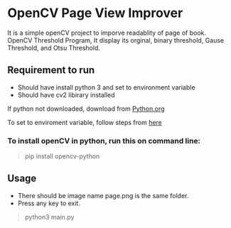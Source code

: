 # OpenCV Page View Improver

It is a simple openCV project to imporve readablity of page of book. OpenCV Threshold Program, It display its orginal, binary threshold, Gause Threshold, and Otsu Threshold.

## Requirement to run
  - Should have install python 3 and set to environment variable
  - Should have cv2 libirary installed

If python not downloaded, download from [Python.org](https://www.python.org/downloads/)

To set to enviroment variable, follow steps from [here](https://geek-university.com/python/add-python-to-the-windows-path/)

### To install openCV in python, run this on command line:
> pip install opencv-python

## Usage
  - There should be image name page.png is the same folder.
  - Press any key to exit.
> python3 main.py

